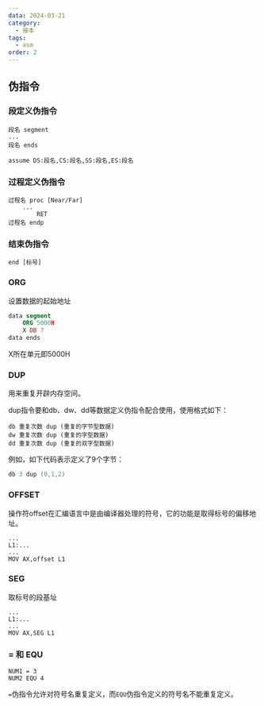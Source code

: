 ```yaml
---
data: 2024-03-21
category:
  - 接本
tags:
  - asm
order: 2
---
```


## 伪指令

### 段定义伪指令

```assembly
段名 segment
...
段名 ends
```

```assembly
assume DS:段名,CS:段名,SS:段名,ES:段名
```

### 过程定义伪指令

```assembly
过程名 proc [Near/Far]
	...
        RET
过程名 endp
```

### 结束伪指令

```assembly
end [标号]
```

### ORG

设置数据的起始地址

```nasm
data segment
	ORG 5000H
	X DB ?
data ends
```

X所在单元即5000H


### DUP

用来重复开辟内存空间。

dup指令要和db、dw、dd等数据定义伪指令配合使用，使用格式如下：

```assembly
db 重复次数 dup (重复的字节型数据)
dw 重复次数 dup (重复的字型数据)
dd 重复次数 dup (重复的双字型数据)
```

例如，如下代码表示定义了9个字节：

```c
db 3 dup (0,1,2)
```



### OFFSET

操作符offset在汇编语言中是由编译器处理的符号，它的功能是取得标号的偏移地址。

```assembly
...
L1:...
...
MOV AX,offset L1
```

### SEG

取标号的段基址

```
...
L1:...
...
MOV AX,SEG L1
```


### = 和 EQU

```
NUM1 = 3
NUM2 EQU 4
```

`=`伪指令允许对符号名重复定义，而`EQU`伪指令定义的符号名不能重复定义。

